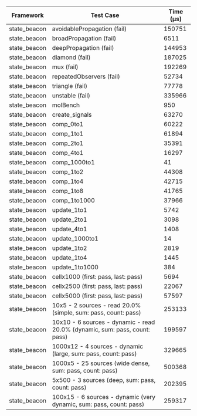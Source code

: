| Framework | Test Case | Time (μs) |
| --- | --- | --- |
| state_beacon | avoidablePropagation (fail) | 150751 |
| state_beacon | broadPropagation (fail) | 6511 |
| state_beacon | deepPropagation (fail) | 144953 |
| state_beacon | diamond (fail) | 187025 |
| state_beacon | mux (fail) | 192269 |
| state_beacon | repeatedObservers (fail) | 52734 |
| state_beacon | triangle (fail) | 77778 |
| state_beacon | unstable (fail) | 335966 |
| state_beacon | molBench | 950 |
| state_beacon | create_signals | 63270 |
| state_beacon | comp_0to1 | 60222 |
| state_beacon | comp_1to1 | 61894 |
| state_beacon | comp_2to1 | 35391 |
| state_beacon | comp_4to1 | 16297 |
| state_beacon | comp_1000to1 | 41 |
| state_beacon | comp_1to2 | 44308 |
| state_beacon | comp_1to4 | 42715 |
| state_beacon | comp_1to8 | 41765 |
| state_beacon | comp_1to1000 | 37966 |
| state_beacon | update_1to1 | 5742 |
| state_beacon | update_2to1 | 3098 |
| state_beacon | update_4to1 | 1408 |
| state_beacon | update_1000to1 | 14 |
| state_beacon | update_1to2 | 2819 |
| state_beacon | update_1to4 | 1445 |
| state_beacon | update_1to1000 | 384 |
| state_beacon | cellx1000 (first: pass, last: pass) | 5694 |
| state_beacon | cellx2500 (first: pass, last: pass) | 22067 |
| state_beacon | cellx5000 (first: pass, last: pass) | 57597 |
| state_beacon | 10x5 - 2 sources - read 20.0% (simple, sum: pass, count: pass) | 253133 |
| state_beacon | 10x10 - 6 sources - dynamic - read 20.0% (dynamic, sum: pass, count: pass) | 199597 |
| state_beacon | 1000x12 - 4 sources - dynamic (large, sum: pass, count: pass) | 329665 |
| state_beacon | 1000x5 - 25 sources (wide dense, sum: pass, count: pass) | 500368 |
| state_beacon | 5x500 - 3 sources (deep, sum: pass, count: pass) | 202395 |
| state_beacon | 100x15 - 6 sources - dynamic (very dynamic, sum: pass, count: pass) | 259317 |
